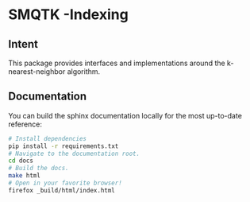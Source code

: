 # SMQTK  -Indexing

## Intent
This package provides interfaces and implementations around the
k-nearest-neighbor algorithm.

## Documentation
You can build the sphinx documentation locally for the most up-to-date
reference:
```bash
# Install dependencies
pip install -r requirements.txt
# Navigate to the documentation root.
cd docs
# Build the docs.
make html
# Open in your favorite browser!
firefox _build/html/index.html
```
